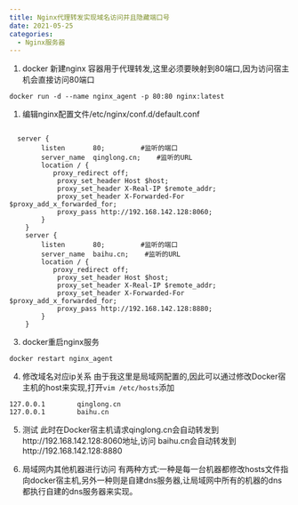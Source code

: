 ```yaml
---
title: Nginx代理转发实现域名访问并且隐藏端口号
date: 2021-05-25
categories: 
  - Nginx服务器
---
```


1. docker 新建nginx 容器用于代理转发,这里必须要映射到80端口,因为访问宿主机会直接访问80端口
```
docker run -d --name nginx_agent -p 80:80 nginx:latest
```
1. 编辑nginx配置文件/etc/nginx/conf.d/default.conf
```

  server {
        listen       80;         #监听的端口
        server_name  qinglong.cn;    #监听的URL
        location / {
           proxy_redirect off;
            proxy_set_header Host $host;
            proxy_set_header X-Real-IP $remote_addr;
            proxy_set_header X-Forwarded-For $proxy_add_x_forwarded_for;
            proxy_pass http://192.168.142.128:8060;
        }
    }
    server {
        listen       80;         #监听的端口
        server_name  baihu.cn;    #监听的URL
        location / {
           proxy_redirect off;
            proxy_set_header Host $host;
            proxy_set_header X-Real-IP $remote_addr;
            proxy_set_header X-Forwarded-For $proxy_add_x_forwarded_for;
            proxy_pass http://192.168.142.128:8880;
        }
    }

```
3. docker重启nginx服务
```
docker restart nginx_agent
```
4. 修改域名对应ip关系
由于我这里是局域网配置的,因此可以通过修改Docker宿主机的host来实现,打开``vim /etc/hosts``添加
```
127.0.0.1        qinglong.cn
127.0.0.1        baihu.cn
```

5. 测试
此时在Docker宿主机请求qinglong.cn会自动转发到http://192.168.142.128:8060地址,访问 baihu.cn会自动转发到http://192.168.142.128:8880

6. 局域网内其他机器进行访问
有两种方式:一种是每一台机器都修改hosts文件指向docker宿主机,另外一种则是自建dns服务器,让局域网中所有的机器的dns都执行自建的dns服务器来实现。